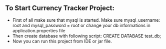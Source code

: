 ## To Start Currency Tracker Project:

- First of all make sure that mysql is started.
  Make sure mysql_username: root
  and mysql_password = root or change your db informations in application.properties file
- Then create database with following script:
  CREATE DATABASE test_db;
- Now you can run this project from IDE or jar file.



